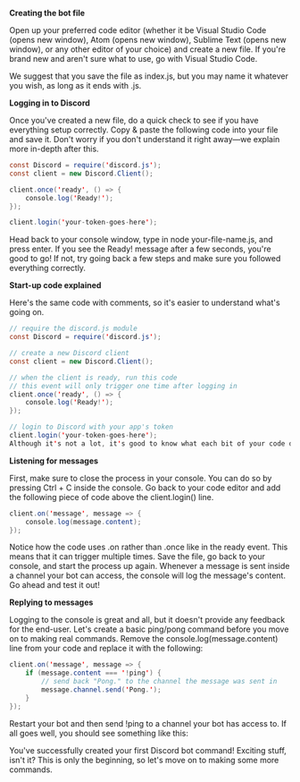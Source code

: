 **Creating the bot file**

Open up your preferred code editor (whether it be Visual Studio Code (opens new window), Atom (opens new window), Sublime Text (opens new window), or any other editor of your choice) and create a new file. If you're brand new and aren't sure what to use, go with Visual Studio Code.

We suggest that you save the file as index.js, but you may name it whatever you wish, as long as it ends with .js.

**Logging in to Discord**

Once you've created a new file, do a quick check to see if you have everything setup correctly. Copy & paste the following code into your file and save it. Don't worry if you don't understand it right away—we explain more in-depth after this.

```java
const Discord = require('discord.js');
const client = new Discord.Client();

client.once('ready', () => {
	console.log('Ready!');
});

client.login('your-token-goes-here');
```

Head back to your console window, type in node your-file-name.js, and press enter. If you see the Ready! message after a few seconds, you're good to go! If not, try going back a few steps and make sure you followed everything correctly.

**Start-up code explained**

Here's the same code with comments, so it's easier to understand what's going on.

```java
// require the discord.js module
const Discord = require('discord.js');

// create a new Discord client
const client = new Discord.Client();

// when the client is ready, run this code
// this event will only trigger one time after logging in
client.once('ready', () => {
	console.log('Ready!');
});

// login to Discord with your app's token
client.login('your-token-goes-here');
Although it's not a lot, it's good to know what each bit of your code does. But, as it currently is, this won't do anything. You probably want to add some commands that run whenever someone sends a specific message, right? Let's get started on that, then!
```

**Listening for messages**

First, make sure to close the process in your console. You can do so by pressing Ctrl + C inside the console. Go back to your code editor and add the following piece of code above the client.login() line.

```java
client.on('message', message => {
	console.log(message.content);
});
```
Notice how the code uses .on rather than .once like in the ready event. This means that it can trigger multiple times. Save the file, go back to your console, and start the process up again. Whenever a message is sent inside a channel your bot can access, the console will log the message's content. Go ahead and test it out!

**Replying to messages**

Logging to the console is great and all, but it doesn't provide any feedback for the end-user. Let's create a basic ping/pong command before you move on to making real commands. Remove the console.log(message.content) line from your code and replace it with the following:

```java
client.on('message', message => {
	if (message.content === '!ping') {
		// send back "Pong." to the channel the message was sent in
		message.channel.send('Pong.');
	}
});
```
Restart your bot and then send !ping to a channel your bot has access to. If all goes well, you should see something like this:

You've successfully created your first Discord bot command! Exciting stuff, isn't it? This is only the beginning, so let's move on to making some more commands.
